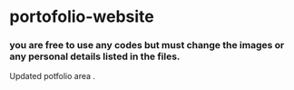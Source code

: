 # portofolio-website
### you are free to use any codes but must change the images or any personal details listed in the files.
Updated potfolio area .
